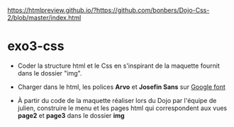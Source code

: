 https://htmlpreview.github.io/?https://github.com/bonbers/Dojo-Css-2/blob/master/index.html

# exo3-css

- Coder la structure html et le Css
  en s'inspirant de la maquette
  fournit dans le dossier "img".
- Charger dans le html, les polices **Arvo** et **Josefin Sans** sur [Google font](https://fonts.google.com/)  
  
- À partir du code de la maquette réaliser lors du Dojo par l'équipe de julien,
 construire le menu et les pages html qui correspondent aux vues **page2** et **page3** dans le dossier **img**